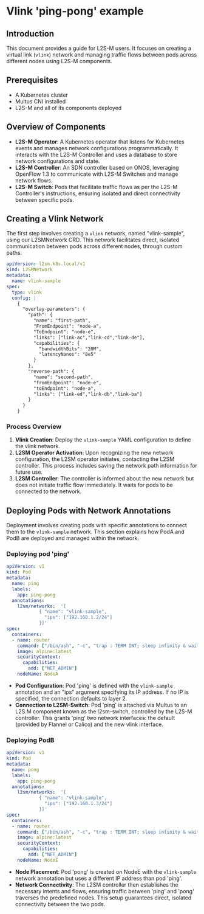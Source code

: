 <!---
 Copyright 2024  Universidad Carlos III de Madrid
 
 Licensed under the Apache License, Version 2.0 (the "License"); you may not
 use this file except in compliance with the License.  You may obtain a copy
 of the License at
 
   http://www.apache.org/licenses/LICENSE-2.0
 
 Unless required by applicable law or agreed to in writing, software
 distributed under the License is distributed on an "AS IS" BASIS, WITHOUT
 WARRANTIES OR CONDITIONS OF ANY KIND, either express or implied.  See the
 License for the specific language governing permissions and limitations under
 the License.
 
 SPDX-License-Identifier: Apache-2.0
-->

# Vlink 'ping-pong' example

## Introduction

This document provides a guide for L2S-M users. It focuses on creating a virtual link (`vlink`) network and managing traffic flows between pods across different nodes using L2S-M components.

## Prerequisites
- A Kubernetes cluster
- Multus CNI installed
- L2S-M and all of its components deployed

## Overview of Components
- **L2S-M Operator**: A Kubernetes operator that listens for Kubernetes events and manages network configurations programmatically. It interacts with the L2S-M Controller and uses a database to store network configurations and state.
- **L2S-M Controller**: An SDN controller based on ONOS, leveraging OpenFlow 1.3 to communicate with L2S-M Switches and manage network flows.
- **L2S-M Switch**: Pods that facilitate traffic flows as per the L2S-M Controller's instructions, ensuring isolated and direct connectivity between specific pods.


## Creating a Vlink Network

The first step involves creating a `vlink` network, named "vlink-sample", using our L2SMNetwork CRD. This network facilitates direct, isolated communication between pods across different nodes, through custom paths.


```yaml
apiVersion: l2sm.k8s.local/v1
kind: L2SMNetwork
metadata:
  name: vlink-sample
spec:
  type: vlink
  config: |
    {
      "overlay-parameters": {
        "path": {
          "name": "first-path",
          "FromEndpoint": "node-a",
          "ToEndpoint": "node-e",
          "links": ["link-ac","link-cd","link-de"],
          "capabilities": {
            "bandwidthBits": "20M",
            "latencyNanos": "8e5"
          }
        },
        "reverse-path": {
          "name": "second-path",
          "fromEndpoint": "node-e",
          "toEndpoint": "node-a",
          "links": ["link-ed","link-db","link-ba"]
        }
      }
    }
```

### Process Overview

1. **Vlink Creation**: Deploy the `vlink-sample` YAML configuration to define the vlink network.
2. **L2SM Operator Activation**: Upon recognizing the new network configuration, the L2SM operator initiates, contacting the L2SM controller. This process includes saving the network path information for future use.
3. **L2SM Controller**: The controller is informed about the new network but does not initiate traffic flow immediately. It waits for pods to be connected to the network.

## Deploying Pods with Network Annotations

Deployment involves creating pods with specific annotations to connect them to the `vlink-sample` network. This section explains how PodA and PodB are deployed and managed within the network.

### Deploying pod 'ping'

```yaml
apiVersion: v1
kind: Pod
metadata:
  name: ping
  labels:
    app: ping-pong
  annotations:
    l2sm/networks:  '[
            { "name": "vlink-sample",
              "ips": ["192.168.1.2/24"]
            }]'
spec:
  containers:
  - name: router
    command: ["/bin/ash", "-c", "trap : TERM INT; sleep infinity & wait"]
    image: alpine:latest
    securityContext:
      capabilities:
        add: ["NET_ADMIN"]
    nodeName: NodeA
```

- **Pod Configuration**: Pod 'ping' is defined with the `vlink-sample` annotation and an "ips" argument specifying its IP address. If no IP is specified, the connection defaults to layer 2.
- **Connection to L2SM-Switch**: Pod 'ping' is attached via Multus to an L2S.M component known as the l2sm-switch, controlled by the L2S-M controller. This grants 'ping' two network interfaces: the default (provided by Flannel or Calico) and the new vlink interface.


### Deploying PodB

```yaml
apiVersion: v1
kind: Pod
metadata:
  name: pong
  labels:
    app: ping-pong
  annotations:
    l2sm/networks:  '[
            { "name": "vlink-sample",
              "ips": ["192.168.1.3/24"]
            }]'
spec:
  containers:
  - name: router
    command: ["/bin/ash", "-c", "trap : TERM INT; sleep infinity & wait"]
    image: alpine:latest
    securityContext:
      capabilities:
        add: ["NET_ADMIN"]
    nodeName: NodeE
```

- **Node Placement**: Pod 'pong' is created on NodeE with the `vlink-sample` network annotation but uses a different IP address than pod 'ping'.
- **Network Connectivity**: The L2SM controller then establishes the necessary intents and flows, ensuring traffic between 'ping' and 'pong' traverses the predefined nodes. This setup guarantees direct, isolated connectivity between the two pods.


